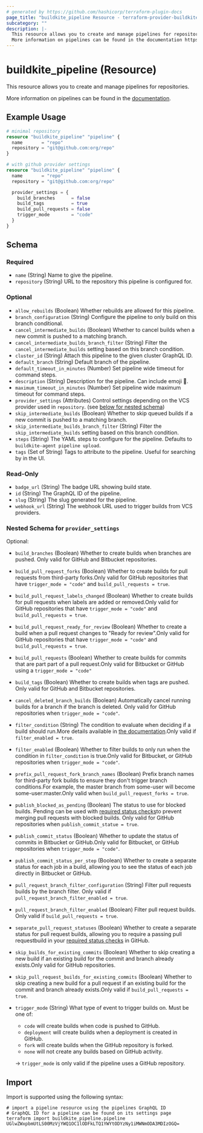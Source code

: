 ```yaml
---
# generated by https://github.com/hashicorp/terraform-plugin-docs
page_title: "buildkite_pipeline Resource - terraform-provider-buildkite"
subcategory: ""
description: |-
  This resource allows you to create and manage pipelines for repositories.
  More information on pipelines can be found in the documentation https://buildkite.com/docs/pipelines.
---
```


# buildkite_pipeline (Resource)

This resource allows you to create and manage pipelines for repositories.

More information on pipelines can be found in the [documentation](https://buildkite.com/docs/pipelines).

## Example Usage

```terraform
# minimal repository
resource "buildkite_pipeline" "pipeline" {
  name       = "repo"
  repository = "git@github.com:org/repo"
}

# with github provider settings
resource "buildkite_pipeline" "pipeline" {
  name       = "repo"
  repository = "git@github.com:org/repo"

  provider_settings = {
    build_branches      = false
    build_tags          = true
    build_pull_requests = false
    trigger_mode        = "code"
  }
}
```

<!-- schema generated by tfplugindocs -->
## Schema

### Required

- `name` (String) Name to give the pipeline.
- `repository` (String) URL to the repository this pipeline is configured for.

### Optional

- `allow_rebuilds` (Boolean) Whether rebuilds are allowed for this pipeline.
- `branch_configuration` (String) Configure the pipeline to only build on this branch conditional.
- `cancel_intermediate_builds` (Boolean) Whether to cancel builds when a new commit is pushed to a matching branch.
- `cancel_intermediate_builds_branch_filter` (String) Filter the `cancel_intermediate_builds` setting based on this branch condition.
- `cluster_id` (String) Attach this pipeline to the given cluster GraphQL ID.
- `default_branch` (String) Default branch of the pipeline.
- `default_timeout_in_minutes` (Number) Set pipeline wide timeout for command steps.
- `description` (String) Description for the pipeline. Can include emoji 🙌.
- `maximum_timeout_in_minutes` (Number) Set pipeline wide maximum timeout for command steps.
- `provider_settings` (Attributes) Control settings depending on the VCS provider used in `repository`. (see [below for nested schema](#nestedatt--provider_settings))
- `skip_intermediate_builds` (Boolean) Whether to skip queued builds if a new commit is pushed to a matching branch.
- `skip_intermediate_builds_branch_filter` (String) Filter the `skip_intermediate_builds` setting based on this branch condition.
- `steps` (String) The YAML steps to configure for the pipeline. Defaults to `buildkite-agent pipeline upload`.
- `tags` (Set of String) Tags to attribute to the pipeline. Useful for searching by in the UI.

### Read-Only

- `badge_url` (String) The badge URL showing build state.
- `id` (String) The GraphQL ID of the pipeline.
- `slug` (String) The slug generated for the pipeline.
- `webhook_url` (String) The webhook URL used to trigger builds from VCS providers.

<a id="nestedatt--provider_settings"></a>
### Nested Schema for `provider_settings`

Optional:

- `build_branches` (Boolean) Whether to create builds when branches are pushed. Only valid for GitHub and Bitbucket repositories.
- `build_pull_request_forks` (Boolean) Whether to create builds for pull requests from third-party forks.Only valid for GitHub repositories that have `trigger_mode = "code"` and `build_pull_requests = true`.
- `build_pull_request_labels_changed` (Boolean) Whether to create builds for pull requests when labels are added or removed.Only valid for GitHub repositories that have `trigger_mode = "code"` and `build_pull_requests = true`.
- `build_pull_request_ready_for_review` (Boolean) Whether to create a build when a pull request changes to "Ready for review".Only valid for GitHub repositories that have `trigger_mode = "code"` and `build_pull_requests = true`.
- `build_pull_requests` (Boolean) Whether to create builds for commits that are part part of a pull request.Only valid for Bitbucket or GitHub using a `trigger_mode = "code"`
- `build_tags` (Boolean) Whether to create builds when tags are pushed. Only valid for GitHub and Bitbucket repositories.
- `cancel_deleted_branch_builds` (Boolean) Automatically cancel running builds for a branch if the branch is deleted. Only valid for GitHub repositories when `trigger_mode = "code"`.
- `filter_condition` (String) The condition to evaluate when deciding if a build should run.More details available in [the documentation](https://buildkite.com/docs/pipelines/conditionals#conditionals-in-pipelines).Only valid if `filter_enabled = true`.
- `filter_enabled` (Boolean) Whether to filter builds to only run when the condition in `filter_condition` is true.Only valid for Bitbucket, or GitHub repositories when `trigger_mode = "code"`.
- `prefix_pull_request_fork_branch_names` (Boolean) Prefix branch names for third-party fork builds to ensure they don't trigger branch conditions.For example, the master branch from some-user will become some-user:master.Only valid when `build_pull_request_forks = true`.
- `publish_blocked_as_pending` (Boolean) The status to use for blocked builds. Pending can be used with [required status checks](https://help.github.com/en/articles/enabling-required-status-checks)to prevent merging pull requests with blocked builds. Only valid for GitHub repositories when `publish_commit_statue = true`.
- `publish_commit_status` (Boolean) Whether to update the status of commits in Bitbucket or GitHub.Only valid for Bitbucket, or GitHub repositories when `trigger_mode = "code"`.
- `publish_commit_status_per_step` (Boolean) Whether to create a separate status for each job in a build, allowing you to see the status of each job directly in Bitbucket or GitHub.
- `pull_request_branch_filter_configuration` (String) Filter pull requests builds by the branch filter. Only valid if `pull_request_branch_filter_enabled = true`.
- `pull_request_branch_filter_enabled` (Boolean) Filter pull request builds. Only valid if `build_pull_requests = true`.
- `separate_pull_request_statuses` (Boolean) Whether to create a separate status for pull request builds, allowing you to require a passing pull requestbuild in your [required status checks](https://help.github.com/en/articles/enabling-required-status-checks) in GitHub.
- `skip_builds_for_existing_commits` (Boolean) Whether to skip creating a new build if an existing build for the commit and branch already exists.Only valid for GitHub repositories.
- `skip_pull_request_builds_for_existing_commits` (Boolean) Whether to skip creating a new build for a pull request if an existing build for the commit and branch already exists.Only valid if `build_pull_requests = true`.
- `trigger_mode` (String) What type of event to trigger builds on. Must be one of:
	- `code` will create builds when code is pushed to GitHub.
	- `deployment` will create builds when a deployment is created in GitHub.
	- `fork` will create builds when the GitHub repository is forked.
	- `none` will not create any builds based on GitHub activity.

	-> `trigger_mode` is only valid if the pipeline uses a GitHub repository.

## Import

Import is supported using the following syntax:

```shell
# import a pipeline resource using the pipelines GraphQL ID
# GraphQL ID for a pipeline can be found on its settings page
terraform import buildkite_pipeline.pipeline UGlwZWxpbmUtLS00MzVjYWQ1OC1lODFkLTQ1YWYtODYzNy1iMWNmODA3MDIzOGQ=
```
